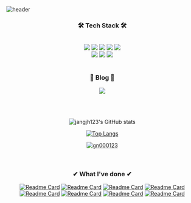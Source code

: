 ![header](https://capsule-render.vercel.app/api?type=waving&color=0:c04847,100:222256&height=300&section=header&text=For%20Users,%20By%20Users.&desc=Welcome%20to%20Jiho's%20github%20profile&fontSize=60&animation=fadeIn&fontAlignY=35&descAlignY=50&fontColor=ffffff)

### <div align="center">🛠 Tech Stack 🛠
</div>
<br>
<div align="center"><img src="https://img.shields.io/badge/Android-a4c639?style=for-the-badge&logo=android&logoColor=white"> <img src="https://img.shields.io/badge/Kotlin-7F52FF?style=for-the-badge&logo=Kotlin&logoColor=white"> <img src="https://img.shields.io/badge/Java-FC4C02?style=for-the-badge&logo=Java&logoColor=white"> <img src="https://img.shields.io/badge/Sqlite-room-55ff55?style=for-the-badge&logo=sqlite&logoColor=white"> <img src="https://img.shields.io/badge/Firebase-f5820d?style=for-the-badge&logo=firebase&logoColor=white">
  <br><img src="https://img.shields.io/badge/slack-4A154B?style=for-the-badge&logo=slack&logoColor=white"> <img src="https://img.shields.io/badge/Trello-0052CC?style=for-the-badge&logo=trello&logoColor=white"> <img src="https://img.shields.io/badge/Jira-0052CC?style=for-the-badge&logo=jira&logoColor=white"></div> 
<br>

### <div align = "center">🏰 Blog 🏰

<div align="center"><a href="https://blothhundr.tistory.com/"><img src="https://img.shields.io/badge/Tistory-white?style=flat&logo=Tistory&logoColor=white&link=https://blothhundr.tistory.com/m/"/></a>  
  <br/><br/><br/><br/>
  
  ![jangjh123's GitHub stats](https://github-readme-stats.vercel.app/api?username=jangjh123&show_icons=true&theme=transparent)  
  
  [![Top Langs](https://github-readme-stats.vercel.app/api/top-langs/?username=jangjh123&layout=compact&theme=transparent&langs_count=2)](https://github.com/anuraghazra/github-readme-stats)
  
  [![gn000123](http://mazassumnida.wtf/api/v2/generate_badge?boj=gn000123)](https://solved.ac/gn000123)
  <br>
  <br>
  <br>
### <div align = "center">✔ What I've done ✔
  [![Readme Card](https://github-readme-stats.vercel.app/api/pin/?username=jangjh123&theme=transparent&repo=AllPouse-Android)](https://github.com/jangjh123/AllPouse-Android)
[![Readme Card](https://github-readme-stats.vercel.app/api/pin/?username=jangjh123&theme=transparent&repo=Apexing-Android)](https://github.com/jangjh123/Apexing-Android)
  [![Readme Card](https://github-readme-stats.vercel.app/api/pin/?username=jangjh123&theme=transparent&repo=ShallWeGoForAWalk-Android)](https://github.com/jangjh123/ShallWeGoForAWalk-Android)
  [![Readme Card](https://github-readme-stats.vercel.app/api/pin/?username=jangjh123&theme=transparent&repo=Beside-Android)](https://github.com/jangjh123/Beside-Android)
  [![Readme Card](https://github-readme-stats.vercel.app/api/pin/?username=jangjh123&theme=transparent&repo=TeamBuilder-Android)](https://github.com/jangjh123/TeamBuilder-Android)
  [![Readme Card](https://github-readme-stats.vercel.app/api/pin/?username=jangjh123&theme=transparent&repo=GradientViews)](https://github.com/jangjh123/GradientViews)
  [![Readme Card](https://github-readme-stats.vercel.app/api/pin/?username=jangjh123&theme=transparent&repo=Jetpack-Compose-CustomView)](https://github.com/jangjh123/Jetpack-Compose-CustomView)
  [![Readme Card](https://github-readme-stats.vercel.app/api/pin/?username=jangjh123&theme=transparent&repo=TestCodes)](https://github.com/jangjh123/TestCodes)
